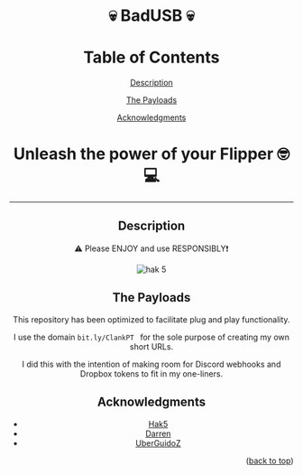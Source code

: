 <div align=center>

# 💀 BadUSB 💀

        

# Table of Contents

[Description](#Description)

[The Payloads](#The-Payloads)

[Acknowledgments](#Acknowledgments)



# Unleash the power of your Flipper 🤓💻

***  

## Description 

⚠️ Please ENJOY and use RESPONSIBLY❗ 

![hak 5]([https://github.com/I-Am-Jakoby/I-Am-Jakoby/raw/main/img/hak5-banner.png](https://ksr-ugc.imgix.net/assets/030/023/640/cc199ebea32361a449fa3f1c6edee0d8_original.jpg?ixlib=rb-4.1.0&crop=faces&w=1024&h=576&fit=crop&v=1596211983&auto=format&frame=1&q=92&s=f2ce7c5daba397ef75ebe925c391ec65))

## The Payloads 

This repository has been optimized to facilitate plug and play functionality. 

I use the domain `bit.ly/ClankPT ` for the sole purpose of creating my own short URLs.

I did this with the intention of making room for Discord webhooks and Dropbox tokens to fit in my one-liners.



<!-- ACKNOWLEDGMENTS -->
## Acknowledgments 

* [Hak5](https://hak5.org/)
* [Darren](https://github.com/hak5darren)
* [UberGuidoZ](https://github.com/UberGuidoZ)




<p align="right">(<a href="#top">back to top</a>)</p>

